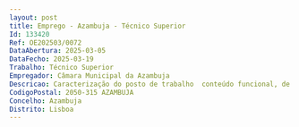 ```yaml
--- 
layout: post
title: Emprego - Azambuja - Técnico Superior
Id: 133420
Ref: OE202503/0072
DataAbertura: 2025-03-05
DataFecho: 2025-03-19
Trabalho: Técnico Superior
Empregador: Câmara Municipal da Azambuja
Descricao: Caracterização do posto de trabalho  conteúdo funcional, de grau de complexidade 3, previsto no anexo à LTFP   “Funções consultivas, de estudo, de planeamento, programação, avaliação e aplicação de métodos e processos de natureza técnica e ou cientifica, que fundamentam e preparam a decisão  elaboração, autonomamente ou em grupo, de pareceres e projetos, com diversos graus de complexidade, e execução de outras atividades de apoio geral ou especializado nas áreas de atuação comuns, instrumentais e operativas dos órgãos e serviços  funções exercidas com a responsabilidade e autonomia técnica, ainda que com enquadramento superior qualificado  representação do órgão ou serviço em assuntos da sua especialidade, tomando opções de índole técnica, enquadradas por diretivas ou orientações superiores”, concretizando se nas seguintes funções específicas  atualização periódica da matriz energética e carbónica de Azambuja, através da compilação, tratamento das séries temporais de informação sobre consumos de energia por sector de atividade económica, e dos correspondentes fatores de emissão, no quadro da componente de mitigação de uma Estratégia para as Alterações Climáticas  laboração, acompanhamento e avaliação de estudos, diagnósticos, programas de monitorização, inventários e modelação de parâmetros ambientais destinados a assegurar o reporte de dados ambientais  desenvolvimento e operacionalização de processos de Estudos de Impacte Ambiental e de Avaliação de Impacte Ambiental  monitorização de indicadores de ambiente e clima e consequente avaliação da qualidade de vida em meio urbano  colaboração no desenvolvimento, concretização e monitorização das políticas do território através do acompanhamento dos instrumentos de gestão territorial, integrando as dimensões ambiental, climática e de resiliência territorial nas opções de ordenamento e assessorar tecnicamente projetos e obras municipais com vista à integração das questões de natureza ambiental e climática  coordenação, em cooperação com os demais serviços municipais envolvidos, da concretização da Estrutura Ecológica Municipal e com o ICNF a co gestão da Área de Paisagem Protegida  desenvolvimento de estudos, planeamento e gestão das operações de recolha de resíduos urbanos  desenvolvimento de processos de otimização de circuitos de recolha de resíduos urbanos  desenvolvimento de estratégias e políticas de prevenção, redução, reutilização e reciclagem de resíduos  análise, monitorização e controlo de pragas urbanas no Concelho  elaboração de pareceres técnicos em matéria de ruído  avaliação de processos relativos à emissão de licenças especiais de ruído e elaboração de pareceres  avaliação do cumprimento do critério de incomodidade e valores limites de exposição, de acordo com a legislação aplicável em vigor  colaborar na organização de processos de candidatura a financiamento comunitário na área do ambiente.
CodigoPostal: 2050-315 AZAMBUJA
Concelho: Azambuja
Distrito: Lisboa
--- 
```

